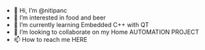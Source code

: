 - 👋 Hi, I’m @nitipanc
- 👀 I’m interested in food and beer
- 🌱 I’m currently learning Embedded C++ with QT
- 💞️ I’m looking to collaborate on my Home AUTOMATION PROJECT
- 📫 How to reach me HERE

<!---
nitipanc/nitipanc is a ✨ special ✨ repository because its `README.md` (this file) appears on your GitHub profile.
You can click the Preview link to take a look at your changes.
--->
